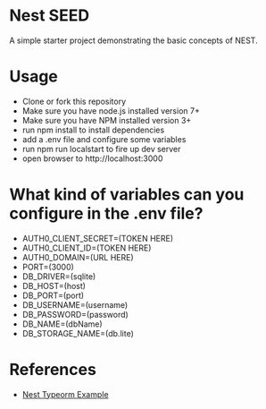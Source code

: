 # Nest SEED
A simple starter project demonstrating the basic concepts of NEST.

# Usage
- Clone or fork this repository
- Make sure you have node.js installed version 7+
- Make sure you have NPM installed version 3+
- run npm install to install dependencies
- add a .env file and configure some variables
- run npm run localstart to fire up dev server
- open browser to http://localhost:3000

# What kind of variables can you configure in the .env file?

- AUTH0_CLIENT_SECRET=(TOKEN HERE)
- AUTH0_CLIENT_ID=(TOKEN HERE)
- AUTH0_DOMAIN=(URL HERE)
- PORT=(3000)
- DB_DRIVER=(sqlite)
- DB_HOST=(host)
- DB_PORT=(port)
- DB_USERNAME=(username)
- DB_PASSWORD=(password)
- DB_NAME=(dbName)
- DB_STORAGE_NAME=(db.lite)

# References

- [Nest Typeorm Example](https://github.com/zachgrayio/nest-typeorm-example)